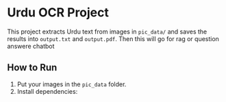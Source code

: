 # Urdu OCR Project

This project extracts Urdu text from images in `pic_data/` and saves the results into `output.txt` and `output.pdf`.
Then this will go for rag or question answere chatbot
## How to Run

1. Put your images in the `pic_data` folder.
2. Install dependencies:

